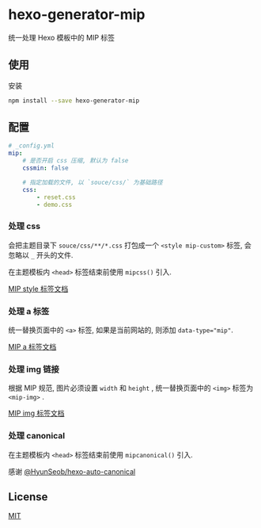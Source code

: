 # hexo-generator-mip

统一处理 Hexo 模板中的 MIP 标签

## 使用

安装

``` bash
npm install --save hexo-generator-mip
```

## 配置

``` yaml
# _config.yml
mip:
    # 是否开启 css 压缩, 默认为 false
    cssmin: false

    # 指定加载的文件, 以 `souce/css/` 为基础路径
    css:
        - reset.css
        - demo.css
```

### 处理 css

会把主题目录下 `souce/css/**/*.css` 打包成一个 `<style mip-custom>` 标签, 会忽略以 `_` 开头的文件.

在主题模板内 `<head>` 标签结束前使用 `mipcss()` 引入.

[MIP style 标签文档](https://www.mipengine.org/doc/2-tech/1-mip-html.html)

### 处理 a 标签

统一替换页面中的 `<a>` 标签, 如果是当前网站的, 则添加 `data-type="mip"`. 

[MIP a 标签文档](https://www.mipengine.org/examples/mip-extensions/mip-link.html)

### 处理 img 链接

根据 MIP 规范, 图片必须设置 `width` 和 `height` , 统一替换页面中的 `<img>` 标签为 `<mip-img>` .

[MIP img 标签文档](https://www.mipengine.org/examples/mip/mip-img.html)

### 处理 canonical

在主题模板内 `<head>` 标签结束前使用 `mipcanonical()` 引入.

感谢 [@HyunSeob/hexo-auto-canonical](https://github.com/HyunSeob/hexo-auto-canonical)

## License

[MIT](./LICENSE)
